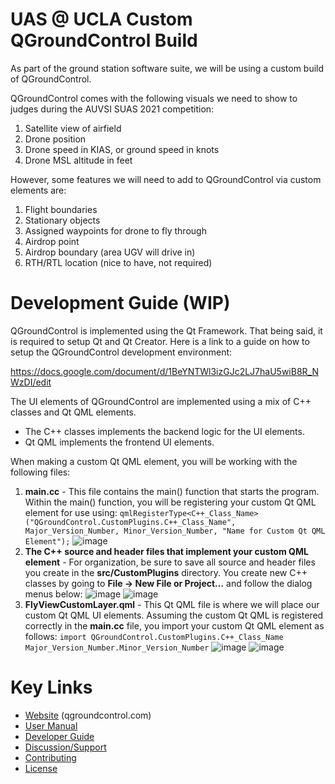 # UAS @ UCLA Custom QGroundControl Build

As part of the ground station software suite, we will be using a custom build of QGroundControl.

QGroundControl comes with the following visuals we need to show to judges during the AUVSI SUAS 2021 competition:
1. Satellite view of airfield
2. Drone position
3. Drone speed in KIAS, or ground speed in knots
4. Drone MSL altitude in feet

However, some features we will need to add to QGroundControl via custom elements are:
1. Flight boundaries
2. Stationary objects
3. Assigned waypoints for drone to fly through
4. Airdrop point
5. Airdrop boundary (area UGV will drive in)
6. RTH/RTL location (nice to have, not required)

# Development Guide (WIP)
QGroundControl is implemented using the Qt Framework. That being said, it is required to setup Qt and Qt Creator. Here is a link to a guide on how to setup the QGroundControl development environment:

https://docs.google.com/document/d/1BeYNTWl3izGJc2LJ7haU5wiB8R_NWzDI/edit

The UI elements of QGroundControl are implemented using a mix of C++ classes and Qt QML elements.
* The C++ classes implements the backend logic for the UI elements.
* Qt QML implements the frontend UI elements.

When making a custom Qt QML element, you will be working with the following files:
1. **main.cc** - This file contains the main() function that starts the program. Within the main() function, you will be registering your custom Qt QML element for use using:
`qmlRegisterType<C++_Class_Name>("QGroundControl.CustomPlugins.C++_Class_Name", Major_Version_Number, Minor_Version_Number, "Name for Custom Qt QML Element");`
![image](https://user-images.githubusercontent.com/25020111/141656403-c06c32cf-48ce-4ca3-aa20-fd34600fda8f.png)
2. **The C++ source and header files that implement your custom QML element** - For organization, be sure to save all source and header files you create in the **src/CustomPlugins** directory. You create new C++ classes by going to **File -> New File or Project...** and follow the dialog menus below:
![image](https://user-images.githubusercontent.com/25020111/141656485-d9359408-fc07-49ad-8a26-695fc4e83e1f.png)
![image](https://user-images.githubusercontent.com/25020111/141656501-edc5b06e-d08b-4dea-af4f-ef48941fc41f.png)
3. **FlyViewCustomLayer.qml** - This Qt QML file is where we will place our custom Qt QML UI elements. Assuming the custom Qt QML is registered correctly in the **main.cc** file, you import your custom Qt QML element as follows: 
`import QGroundControl.CustomPlugins.C++_Class_Name Major_Version_Number.Minor_Version_Number`
![image](https://user-images.githubusercontent.com/25020111/141656567-c5352a56-598d-4248-92ad-073ae7479033.png)
![image](https://user-images.githubusercontent.com/25020111/141656580-25ccd313-d69d-4437-ac81-ca66a29ebb23.png)


# Key Links 
* [Website](http://qgroundcontrol.com) (qgroundcontrol.com)
* [User Manual](https://docs.qgroundcontrol.com/en/)
* [Developer Guide](https://dev.qgroundcontrol.com/en/)
* [Discussion/Support](https://docs.qgroundcontrol.com/en/Support/Support.html)
* [Contributing](https://dev.qgroundcontrol.com/en/contribute/)
* [License](https://github.com/mavlink/qgroundcontrol/blob/master/COPYING.md)
